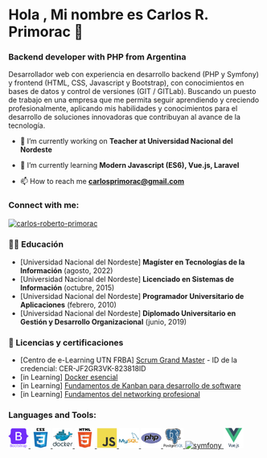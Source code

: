 <!--
**carlosprimorac/carlosprimorac** is a ✨ _special_ ✨ repository because its `README.md` (this file) appears on your GitHub profile.
-->

<h1 align="left">Hola , Mi nombre es Carlos R. Primorac 👋</h1>
<h3 align="left">Backend developer with PHP from Argentina</h3>

<p>Desarrollador web con experiencia en desarrollo backend (PHP y Symfony) y frontend (HTML, CSS, Javascript y Bootstrap), con conocimientos en bases de datos y control de versiones (GIT / GITLab). Buscando un puesto de trabajo en una empresa que me permita seguir aprendiendo y creciendo profesionalmente, aplicando mis habilidades y conocimientos para el desarrollo de soluciones innovadoras que contribuyan al avance de la tecnología.</p>



- 🔭 I’m currently working on **Teacher at Universidad Nacional del Nordeste**

- 🌱 I’m currently learning **Modern Javascript (ES6), Vue.js, Laravel**

- 📫 How to reach me **carlosprimorac@gmail.com**

<h3 align="left">Connect with me:</h3>
<p align="left">
<a href="https://linkedin.com/in/carlos-roberto-primorac" target="blank"><img align="center" src="https://raw.githubusercontent.com/rahuldkjain/github-profile-readme-generator/master/src/images/icons/Social/linked-in-alt.svg" alt="carlos-roberto-primorac" height="30" width="40" /></a>
</p>

### 👨‍🎓 Educación 
- [Universidad Nacional del Nordeste] **Magíster en Tecnologías de la Información** (agosto, 2022)
- [Universidad Nacional del Nordeste] **Licenciado en Sistemas de Información** (octubre, 2015)
- [Universidad Nacional del Nordeste] **Programador Universitario de Aplicaciones** (febrero, 2010)
- [Universidad Nacional del Nordeste] **Diplomado Universitario en Gestión y Desarrollo Organizacional** (junio, 2019)

### 🥇 Licencias y certificaciones
- [Centro de e-Learning UTN FRBA] [Scrum Grand Master](https://sigead.utnba.centrodeelearning.com/alumnos/validar_certificado) - ID de la credencial: CER-JF2GR3VK-823818ID 
- [in Learning] [Docker esencial](https://www.linkedin.com/learning/certificates/4196df6c4b3695701def79ccc281f73b70ece874937c4cf78d0079ca8abc0ede)
- [in Learning] [Fundamentos de Kanban para desarrollo de software](https://www.linkedin.com/learning/certificates/7cce5aa138ffe53934e59fe7b5830ed7e712f4582a2efca62b5a75dc2e5ce95a)
- [in Learning] [Fundamentos del networking profesional](https://www.linkedin.com/learning/certificates/8540330d29a3007a7801d719b7374268db333da713df12b5d02abfab6e9973cf)

<h3 align="left">Languages and Tools:</h3>
<p align="left"> <a href="https://getbootstrap.com" target="_blank" rel="noreferrer"> <img src="https://raw.githubusercontent.com/devicons/devicon/master/icons/bootstrap/bootstrap-plain-wordmark.svg" alt="bootstrap" width="40" height="40"/> </a> <a href="https://www.w3schools.com/css/" target="_blank" rel="noreferrer"> <img src="https://raw.githubusercontent.com/devicons/devicon/master/icons/css3/css3-original-wordmark.svg" alt="css3" width="40" height="40"/> </a> <a href="https://www.docker.com/" target="_blank" rel="noreferrer"> <img src="https://raw.githubusercontent.com/devicons/devicon/master/icons/docker/docker-original-wordmark.svg" alt="docker" width="40" height="40"/> </a> <a href="https://www.w3.org/html/" target="_blank" rel="noreferrer"> <img src="https://raw.githubusercontent.com/devicons/devicon/master/icons/html5/html5-original-wordmark.svg" alt="html5" width="40" height="40"/> </a> <a href="https://developer.mozilla.org/en-US/docs/Web/JavaScript" target="_blank" rel="noreferrer"> <img src="https://raw.githubusercontent.com/devicons/devicon/master/icons/javascript/javascript-original.svg" alt="javascript" width="40" height="40"/> </a> <a href="https://www.mysql.com/" target="_blank" rel="noreferrer"> <img src="https://raw.githubusercontent.com/devicons/devicon/master/icons/mysql/mysql-original-wordmark.svg" alt="mysql" width="40" height="40"/> </a> <a href="https://www.php.net" target="_blank" rel="noreferrer"> <img src="https://raw.githubusercontent.com/devicons/devicon/master/icons/php/php-original.svg" alt="php" width="40" height="40"/> </a> <a href="https://www.postgresql.org" target="_blank" rel="noreferrer"> <img src="https://raw.githubusercontent.com/devicons/devicon/master/icons/postgresql/postgresql-original-wordmark.svg" alt="postgresql" width="40" height="40"/> </a> <a href="https://symfony.com" target="_blank" rel="noreferrer"> <img src="https://symfony.com/logos/symfony_black_03.svg" alt="symfony" width="40" height="40"/> </a> <a href="https://vuejs.org/" target="_blank" rel="noreferrer"> <img src="https://raw.githubusercontent.com/devicons/devicon/master/icons/vuejs/vuejs-original-wordmark.svg" alt="vuejs" width="40" height="40"/> </a> </p>
